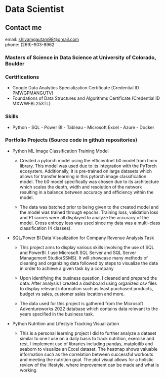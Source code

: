 # Data Scientist
## Contact me
email: shivamgautam98@gmail.com   
phone: (269)-903-8962


### Masters of Science in Data Science at University of Colorado, Boulder

### Certifications
- Google Data Analytics Specialization Certificate (Credential ID PMWGPMANGUTV)
- Foundations of Data Structures and Algorithms Certificate (Credential ID MXWWFBL253TL)

### Skills
- Python - SQL - Power BI - Tableau - Microsoft Excel - Azure - Docker 

### Portfolio Projects (Source code in github repositories)
- Python ML Image Classification Training Model

  - Created a pytorch model using the efficientnet b0 model from timm library. This model was used due to its integration with the PyTorch ecosystem. Additionally, it is pre-trained on large datasets which allows for 
   transfer    learning in this pytorch image classification model. The b0 model specifically was chosen due to its architecture which scales the depth, width and resolution of the network resulting in a balance between accuracy and        efficiency within the model.

  - The data was batched prior to being given to the created model and the model was trained through epochs. Training loss, validation loss and F1 scores were all displayed to analyze the accuracy of the model. Cross entropy     loss was used since my data was a multi-class classification (4 classes).

- SQL/Power BI Data Visualization for Company Revenue Analysis Task

  - This project aims to display various skills involving the use of SQL and PowerBI. I use Microsoft SQL Server and SQL Server Management Studio(SSMS). It will showcase many methods of cleaning and organizing data followed      by steps to visualize the data in order to achieve a given task by a company

  - Upon identifying the business question, I cleaned and prepared the data. After analysis I created a dashboard using organized csv files to display relevant information such as least purchased products, budget vs sales,       customer sales location and more.

  - The data used for this project is gathered from the Microsoft Adventureworks 2022 database which contains data relevant to the years specified in the business task.

- Python Nutrition and Lifestyle Tracking Visualization 

  - This is a personal learning project I did to further analyze a dataset similar to one I use on a daily basis to track nutrition, exercise and rest. I implement use of libraries including pandas, matplotlib and seaborn to     visualize an Excel dataset. The heatmap shows valuable information such as the correlation between successful workouts and meeting the nutrition goal. The plot visual allows for a holistic review of the lifestyle, where      improvement can be made and what is working. 

  




